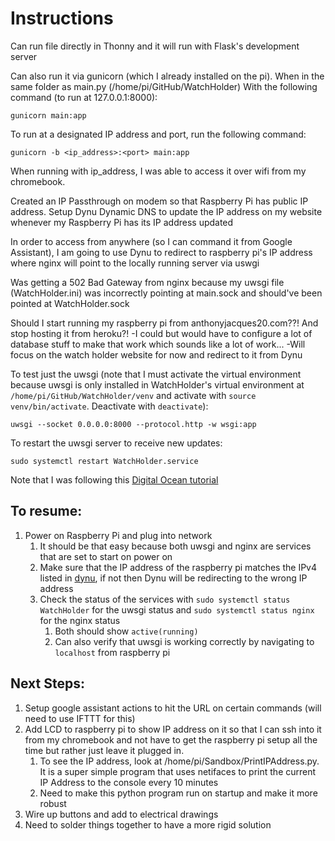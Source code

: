 # Instructions
Can run file directly in Thonny and it will run with Flask's development server

Can also run it via gunicorn (which I already installed on the pi). When in the same folder as main.py (/home/pi/GitHub/WatchHolder)
With the following command (to run at 127.0.0.1:8000):
```
gunicorn main:app
```
To run at a designated IP address and port, run the following command:
```
gunicorn -b <ip_address>:<port> main:app
```

When running with ip_address, I was able to access it over wifi from my chromebook.

Created an IP Passthrough on modem so that Raspberry Pi has public IP address.
Setup Dynu Dynamic DNS to update the IP address on my website whenever my Raspberry Pi has its IP address updated

In order to access from anywhere (so I can command it from Google Assistant), I am going to use Dynu to redirect to raspberry pi's IP address where nginx will point to the locally running server via uswgi

Was getting a 502 Bad Gateway from nginx because my uwsgi file (WatchHolder.ini) was incorrectly pointing at main.sock and should've been pointed at WatchHolder.sock

Should I start running my raspberry pi from anthonyjacques20.com??! And stop hosting it from heroku?!
    -I could but would have to configure a lot of database stuff to make that work which sounds like a lot of work...
    -Will focus on the watch holder website for now and redirect to it from Dynu

To test just the uwsgi (note that I must activate the virtual environment because uwsgi is only installed in WatchHolder's virtual environment at `/home/pi/GitHub/WatchHolder/venv` and activate with `source venv/bin/activate`. Deactivate with `deactivate`):
```
uwsgi --socket 0.0.0.0:8000 --protocol.http -w wsgi:app
```

To restart the uwsgi server to receive new updates:
```
sudo systemctl restart WatchHolder.service
```

Note that I was following this [Digital Ocean tutorial](https://www.digitalocean.com/community/tutorials/how-to-serve-flask-applications-with-uswgi-and-nginx-on-ubuntu-18-04)

## To resume:
1. Power on Raspberry Pi and plug into network
    1. It should be that easy because both uwsgi and nginx are services that are set to start on power on
    1. Make sure that the IP address of the raspberry pi matches the IPv4 listed in [dynu](dynu.com/en-US/ControlPanel/DDNS), if not then Dynu will be redirecting to the wrong IP address
    1. Check the status of the services with `sudo systemctl status WatchHolder` for the uwsgi status and `sudo systemctl status nginx` for the nginx status
        1. Both should show `active(running)`
        1. Can also verify that uwsgi is working correctly by navigating to `localhost` from raspberry pi
    
## Next Steps:
1. Setup google assistant actions to hit the URL on certain commands (will need to use IFTTT for this)
1. Add LCD to raspberry pi to show IP address on it so that I can ssh into it from my chromebook and not have to get the raspberry pi setup all the time but rather just leave it plugged in.
	1. To see the IP address, look at /home/pi/Sandbox/PrintIPAddress.py. It is a super simple program that uses netifaces to print the current IP Address to the console every 10 minutes
	1. Need to make this python program run on startup and make it more robust
1. Wire up buttons and add to electrical drawings
1. Need to solder things together to have a more rigid solution
